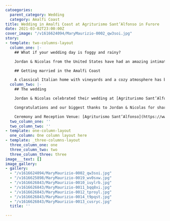 ```yaml
---
catoegories:
  parent_category: Wedding
  category: Amalfi Coast
title: Wedding in Amalfi Coast at Agriturismo Sant’Alfonso in Furore
date: 2021-03-02T23:00:00Z
cover_image: "/v1616624094/MaryMaurizio-0002_qw3soi.jpg"
story:
- template: two-columns-layout
  column_one: |-
    ## What if your wedding day is foggy and rainy?

    Jordan & Nicolas from the United States have had an amazing intimate wedding in Furore, a lovely village along the Amalfi Coast, with their closest families and friends surrounded by nature in a “not usual” Italian landscape. The weather was really bad but none of us have been worried or scared by the rain or the fog, we’ve just enjoyed the day having fun and taking amazing pictures. This unusual atmosphere gave to the wedding even a unique charm.

    ## Getting married in the Amalfi Coast

    A classical Italian home with vineyards and a cozy atmosphere has been the ideal scenery of a day that was filled with emotional moments and rustic elegance. The private little chapel of the property has been the perfect frame for their traditional Greek wedding ceremony. We cried, we laughed.
  column_two: |-
    ## The wedding

    Jordan & Nicolas celebrated their wedding at [Agriturismo Sant’Alfonso](https://www.agriturismosantalfonso.it/) in the Amalfi Coast, a 17th-century farmhouse. After a moving ceremony, they’ve had a typical Italian dinner in the ancient cantina of the house. The table setting was definitely stunning, thanks to the designer Franco Acampora, he did an amazing job and created such a charming atmosphere in a perfect autumn style with flowers and fruits found in the woods of the mountains along the Coast.

    Congratulations and our biggest thanks to Jordan & Nicolas for sharing their gorgeous wedding with us, it has been such a pleasure to be there.

    Ceremony and Reception Venue: [Agriturismo Sant’Alfonso](https://www.agriturismosantalfonso.it/) Furore, Amalfi Coast // Flower Designer: Franco Acampora
  two_column_one: ''
  two_column_two: ''
- template: one-column-layout
  one_column: One column layout here
- template: _three-columns-layout
  three_column_one: one
  three_column_two: two
  three_column_three: three
image___text: []
image_gallery:
- gallery:
  - "/v1616624094/MaryMaurizio-0002_qw3soi.jpg"
  - "/v1616625898/MaryMaurizio-0019_wv0sxw.jpg"
  - "/v1616626843/MaryMaurizio-0010_iuylrb.jpg"
  - "/v1616626843/MaryMaurizio-0011_bqq8xi.jpg"
  - "/v1616626843/MaryMaurizio-0012_tproyl.jpg"
  - "/v1616626843/MaryMaurizio-0014_t9pqst.jpg"
  - "/v1616626843/MaryMaurizio-0013_cusryc.jpg"
  title: ''

---
```

